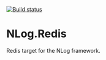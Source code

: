 [![Build status](https://ci.appveyor.com/api/projects/status/mkkmh5695wtpvmu0/branch/master?svg=true)](https://ci.appveyor.com/project/RichClement/nlog-redis/branch/master)

NLog.Redis
==========

Redis target for the NLog framework.
